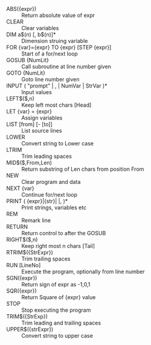 <dt>ABS({expr})<dd>Return absolute value of expr
<dt>CLEAR<dd>Clear variables
<dt>DIM  a$(n) [, b$(n)]*<dd>Dimension struing variable
<dt>FOR {var}={expr} TO {expr} [STEP {expr}]<dd>Start of a for/next loop
<dt>GOSUB {NumLit}<dd>Call subroutine at line number given
<dt>GOTO {NumLit}<dd>Goto line number given
<dt>INPUT ( "prompt" | , | NumVar | StrVar )*<dd>Input values
<dt>LEFT$($,n)<dd>Keep left most chars [Head]
<dt>LET {var} = {expr}<dd>Assign variables
<dt>LIST [from] [- [to]]<dd>List source lines
<dt>LOWER<dd>Convert string to Lower case
<dt>LTRIM<dd>Trim leading spaces
<dt>MID$($,From,Len)<dd>Return substring of Len chars from position From
<dt>NEW<dd>	Clear program and data
<dt>NEXT {var}<dd>Continue for/next loop
<dt>PRINT ( {expr}|{str}| |, )*<dd>Print strings, variables etc
<dt>REM<dd>Remark line
<dt>RETURN<dd>Return control to after the GOSUB
<dt>RIGHT$($,n)<dd>Keep right most n chars [Tail]
<dt>RTRIM$({StrExpr})<dd>Trim trailing spaces
<dt>RUN [LineNo]<dd>Execute the program, optionally from line number
<dt>SGN({expr})<dd>Return sign of expr as  -1,0,1
<dt>SQR({expr})<dd>Return Square of {expr} value
<dt>STOP<dd>Stop executing the program
<dt>TRIM$({StrExp})<dd>Trim leading and trailing spaces
<dt>UPPER$({strExpr})<dd>Convert string to upper case


